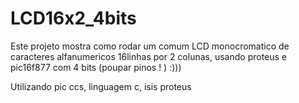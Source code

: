 LCD16x2_4bits
=============

Este projeto mostra como rodar um comum LCD monocromatico de caracteres alfanumericos 16linhas por 2 colunas, usando proteus e pic16f877 com 4 bits (poupar pinos ! ) :)))

Utilizando pic ccs, linguagem c, isis proteus